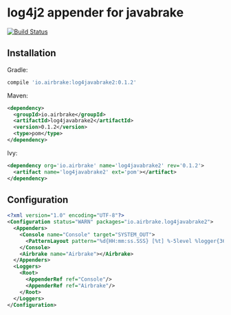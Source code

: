 # log4j2 appender for javabrake

[![Build Status](https://travis-ci.org/airbrake/log4javabrake2.svg?branch=master)](https://travis-ci.org/airbrake/log4javabrake2)

## Installation

Gradle:

```gradle
compile 'io.airbrake:log4javabrake2:0.1.2'
```

Maven:

```xml
<dependency>
  <groupId>io.airbrake</groupId>
  <artifactId>log4javabrake2</artifactId>
  <version>0.1.2</version>
  <type>pom</type>
</dependency>
```

Ivy:

```xml
<dependency org='io.airbrake' name='log4javabrake2' rev='0.1.2'>
  <artifact name='log4javabrake2' ext='pom'></artifact>
</dependency>
```

## Configuration

```xml
<?xml version="1.0" encoding="UTF-8"?>
<Configuration status="WARN" packages="io.airbrake.log4javabrake2">
  <Appenders>
    <Console name="Console" target="SYSTEM_OUT">
      <PatternLayout pattern="%d{HH:mm:ss.SSS} [%t] %-5level %logger{36} - %msg%n"/>
    </Console>
    <Airbrake name="Airbrake"></Airbrake>
  </Appenders>
  <Loggers>
    <Root>
      <AppenderRef ref="Console"/>
      <AppenderRef ref="Airbrake"/>
    </Root>
  </Loggers>
</Configuration>
```

